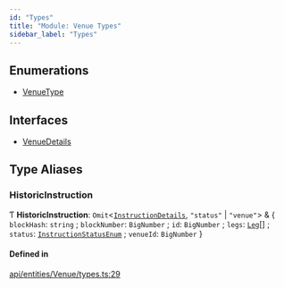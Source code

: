 ```yaml
---
id: "Types"
title: "Module: Venue Types"
sidebar_label: "Types"
---
```


## Enumerations

- [VenueType](../../../../../enums/API/Entities/Venue/Types/VenueType/VenueType.md)

## Interfaces

- [VenueDetails](../../../../../interfaces/API/Entities/Venue/Types/VenueDetails/VenueDetails.md)

## Type Aliases

### HistoricInstruction

Ƭ **HistoricInstruction**: `Omit`\<[`InstructionDetails`](../../Instruction/Types/Types.md#instructiondetails), ``"status"`` \| ``"venue"``\> & \{ `blockHash`: `string` ; `blockNumber`: `BigNumber` ; `id`: `BigNumber` ; `legs`: [`Leg`](../../../../../interfaces/API/Entities/Instruction/Types/Leg/Leg.md)[] ; `status`: [`InstructionStatusEnum`](../../../../../enums/Types/InstructionStatusEnum/InstructionStatusEnum.md) ; `venueId`: `BigNumber`  }

#### Defined in

[api/entities/Venue/types.ts:29](https://github.com/PolymeshAssociation/polymesh-sdk/blob/95e180d28/src/api/entities/Venue/types.ts#L29)
